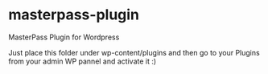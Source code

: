 # masterpass-plugin
MasterPass Plugin for Wordpress

Just place this folder under wp-content/plugins and then go to your Plugins from your admin WP pannel and activate it :)
